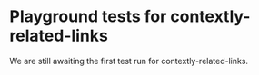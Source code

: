 # Playground tests for contextly-related-links
We are still awaiting the first test run for contextly-related-links.

